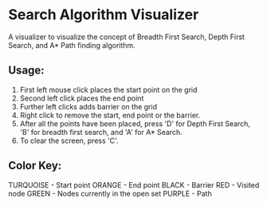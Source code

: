 # Search Algorithm Visualizer

A visualizer to visualize the concept of Breadth First Search, Depth First Search, and A* Path finding algorithm.

## Usage:
1. First left mouse click places the start point on the grid
2. Second left click places the end point
3. Further left clicks adds barrier on the grid
4. Right click to remove the start, end point or the barrier.
5. After all the points have been placed, press 'D' for Depth First Search, 'B' for breadth first search, and 'A' for A* Search.
6. To clear the screen, press 'C'.

## Color Key:
TURQUOISE - Start point
ORANGE - End point
BLACK - Barrier
RED - Visited node
GREEN - Nodes currently in the open set
PURPLE - Path